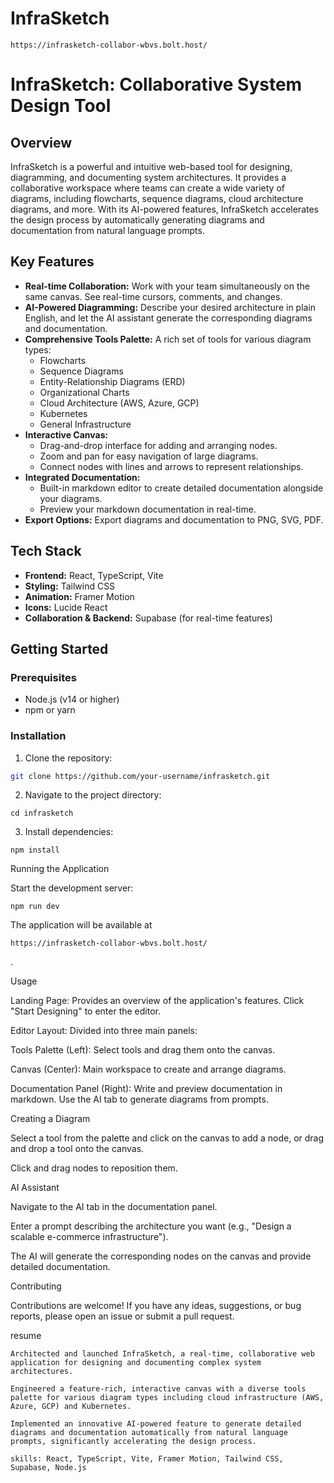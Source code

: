 # InfraSketch


```
https://infrasketch-collabor-wbvs.bolt.host/

```

# InfraSketch: Collaborative System Design Tool

## Overview
InfraSketch is a powerful and intuitive web-based tool for designing, diagramming, and documenting system architectures. It provides a collaborative workspace where teams can create a wide variety of diagrams, including flowcharts, sequence diagrams, cloud architecture diagrams, and more. With its AI-powered features, InfraSketch accelerates the design process by automatically generating diagrams and documentation from natural language prompts.

## Key Features
- **Real-time Collaboration:** Work with your team simultaneously on the same canvas. See real-time cursors, comments, and changes.  
- **AI-Powered Diagramming:** Describe your desired architecture in plain English, and let the AI assistant generate the corresponding diagrams and documentation.  
- **Comprehensive Tools Palette:** A rich set of tools for various diagram types:  
  - Flowcharts  
  - Sequence Diagrams  
  - Entity-Relationship Diagrams (ERD)  
  - Organizational Charts  
  - Cloud Architecture (AWS, Azure, GCP)  
  - Kubernetes  
  - General Infrastructure  
- **Interactive Canvas:**  
  - Drag-and-drop interface for adding and arranging nodes.  
  - Zoom and pan for easy navigation of large diagrams.  
  - Connect nodes with lines and arrows to represent relationships.  
- **Integrated Documentation:**  
  - Built-in markdown editor to create detailed documentation alongside your diagrams.  
  - Preview your markdown documentation in real-time.  
- **Export Options:** Export diagrams and documentation to PNG, SVG, PDF.  

## Tech Stack
- **Frontend:** React, TypeScript, Vite  
- **Styling:** Tailwind CSS  
- **Animation:** Framer Motion  
- **Icons:** Lucide React  
- **Collaboration & Backend:** Supabase (for real-time features)  

## Getting Started

### Prerequisites
- Node.js (v14 or higher)  
- npm or yarn  

### Installation
1. Clone the repository:  
```bash
git clone https://github.com/your-username/infrasketch.git
```
2. Navigate to the project directory:
 ```
cd infrasketch

```
3. Install dependencies:
```
npm install

```
Running the Application

Start the development server:
```
npm run dev

```
The application will be available at 
```
https://infrasketch-collabor-wbvs.bolt.host/
```
.

Usage

Landing Page: Provides an overview of the application's features. Click "Start Designing" to enter the editor.

Editor Layout: Divided into three main panels:

Tools Palette (Left): Select tools and drag them onto the canvas.

Canvas (Center): Main workspace to create and arrange diagrams.

Documentation Panel (Right): Write and preview documentation in markdown. Use the AI tab to generate diagrams from prompts.

Creating a Diagram

Select a tool from the palette and click on the canvas to add a node, or drag and drop a tool onto the canvas.

Click and drag nodes to reposition them.

AI Assistant

Navigate to the AI tab in the documentation panel.

Enter a prompt describing the architecture you want (e.g., "Design a scalable e-commerce infrastructure").

The AI will generate the corresponding nodes on the canvas and provide detailed documentation.

Contributing

Contributions are welcome! If you have any ideas, suggestions, or bug reports, please open an issue or submit a pull request.







resume 
```
Architected and launched InfraSketch, a real-time, collaborative web application for designing and documenting complex system architectures.

Engineered a feature-rich, interactive canvas with a diverse tools palette for various diagram types including cloud infrastructure (AWS, Azure, GCP) and Kubernetes.

Implemented an innovative AI-powered feature to generate detailed diagrams and documentation automatically from natural language prompts, significantly accelerating the design process.

skills: React, TypeScript, Vite, Framer Motion, Tailwind CSS, Supabase, Node.js
```
